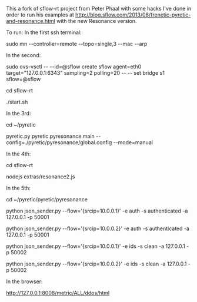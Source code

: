 This a fork of sflow-rt project from Peter Phaal with some hacks I've done in order to run his examples at http://blog.sflow.com/2013/08/frenetic-pyretic-and-resonance.html with the new Resonance version.

To run:
In the first ssh terminal:

sudo mn --controller=remote --topo=single,3 --mac --arp

In the second:

sudo ovs-vsctl -- --id=@sflow create sflow agent=eth0  target=\"127.0.0.1:6343\" sampling=2 polling=20 -- -- set bridge s1 sflow=@sflow

cd sflow-rt

./start.sh

In the 3rd:

cd ~/pyretic

pyretic.py pyretic.pyresonance.main --config=./pyretic/pyresonance/global.config --mode=manual

In the 4th:

cd sflow-rt

nodejs extras/resonance2.js

In the 5th:

cd ~/pyretic/pyretic/pyresonance

python json_sender.py --flow='{srcip=10.0.0.1}' -e auth -s authenticated -a 127.0.0.1 -p 50001

python json_sender.py --flow='{srcip=10.0.0.2}' -e auth -s authenticated -a 127.0.0.1 -p 50001

python json_sender.py --flow='{srcip=10.0.0.1}' -e ids -s clean -a 127.0.0.1 -p 50002

python json_sender.py --flow='{srcip=10.0.0.2}' -e ids -s clean -a 127.0.0.1 -p 50002


In the browser:

http://127.0.0.1:8008/metric/ALL/ddos/html



